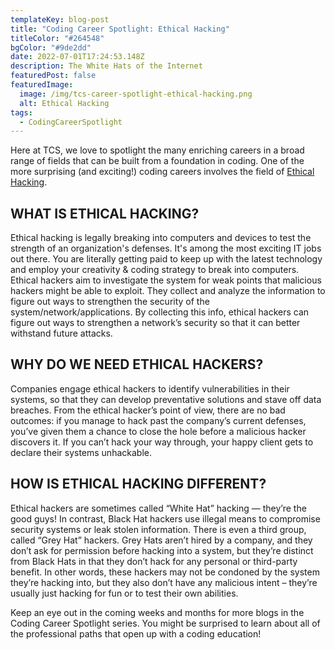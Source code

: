 ```yaml
---
templateKey: blog-post
title: "Coding Career Spotlight: Ethical Hacking"
titleColor: "#264548"
bgColor: "#9de2dd"
date: 2022-07-01T17:24:53.148Z
description: The White Hats of the Internet
featuredPost: false
featuredImage:
  image: /img/tcs-career-spotlight-ethical-hacking.png
  alt: Ethical Hacking
tags:
  - CodingCareerSpotlight
---
```

Here at TCS, we love to spotlight the many enriching careers in a broad range of fields that can be built from a foundation in coding. One of the more surprising (and exciting!) coding careers involves the field of [Ethical Hacking](https://en.wikipedia.org/wiki/White_hat_(computer_security)). 



## WHAT IS ETHICAL HACKING?

Ethical hacking is legally breaking into computers and devices to test the strength of an organization's defenses. It's among the most exciting IT jobs out there. You are literally getting paid to keep up with the latest technology and employ your creativity & coding strategy to break into computers. Ethical hackers aim to investigate the system for weak points that malicious hackers might be able to exploit. They collect and analyze the information to figure out ways to strengthen the security of the system/network/applications. By collecting this info, ethical hackers can figure out ways to strengthen a network’s security so that it can better withstand future attacks.

## WHY DO WE NEED ETHICAL HACKERS?

Companies engage ethical hackers to identify vulnerabilities in their systems, so that they can develop preventative solutions and stave off data breaches. From the ethical hacker’s point of view, there are no bad outcomes: if you manage to hack past the company’s current defenses, you’ve given them a chance to close the hole before a malicious hacker discovers it. If you can’t hack your way through, your happy client gets to declare their systems unhackable. 

## HOW IS ETHICAL HACKING DIFFERENT?

Ethical hackers are sometimes called “White Hat” hacking — they’re the good guys! In contrast, Black Hat hackers use illegal means to compromise security systems or leak stolen information. There is even a third group, called “Grey Hat” hackers. Grey Hats aren’t hired by a company, and they don’t ask for permission before hacking into a system, but they’re distinct from Black Hats in that they don’t hack for any personal or third-party benefit. In other words, these hackers may not be condoned by the system they’re hacking into, but they also don’t have any malicious intent – they’re usually just hacking for fun or to test their own abilities.

Keep an eye out in the coming weeks and months for more blogs in the Coding Career Spotlight series. You might be surprised to learn about all of the professional paths that open up with a coding education!